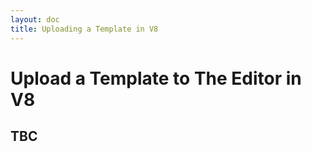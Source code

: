 ```yaml
---
layout: doc
title: Uploading a Template in V8
---
```


# Upload a Template to The Editor in V8

## TBC
